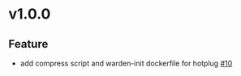 # v1.0.0

## Feature
- add compress script and warden-init dockerfile for hotplug [#10](https://github.com/kubecube-io/hotplugs/pull/10)
